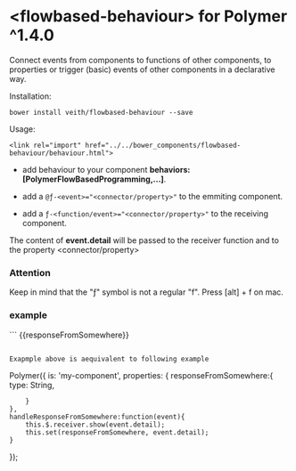 # \<flowbased-behaviour\> for Polymer ^1.4.0

Connect events from components to functions of other components, to properties or trigger (basic) events  of other components in a declarative way.


Installation:
```
bower install veith/flowbased-behaviour --save
```

Usage:

```
<link rel="import" href="../../bower_components/flowbased-behaviour/behaviour.html">

```
 - add behaviour to your component **behaviors: [PolymerFlowBasedProgramming,...]**.

 - add a ```@ƒ-<event>="<connector/property>"``` to the emmiting component.
 - add a ```ƒ-<function/event>="<connector/property>"``` to the receiving component.

The content of **event.detail** will be passed to the receiver function and to the property <connector/property>

<h3>Attention</h3>
Keep in mind that the "ƒ" symbol is not a regular "f". Press [alt] + f on mac.

<h3>example</h3>
```
<emmiting-component @ƒ-response="responseFromSomewhere"></emmiting-component>
<receiving-component ƒ-show="responseFromSomewhere"></receiving-component>
{{responseFromSomewhere}}

```

Exapmple above is aequivalent to following example

```
<emmiting-component id="emmiter" on-response="handleResponseFromSomewhere"></emmiting-component>
<receiving-component id="receiver"></receiving-component>

Polymer({
    is: 'my-component',
    properties: {
        responseFromSomewhere:{
            type: String,

        }
    },
    handleResponseFromSomewhere:function(event){
        this.$.receiver.show(event.detail);
        this.set(responseFromSomewhere, event.detail);
    }

});

```



